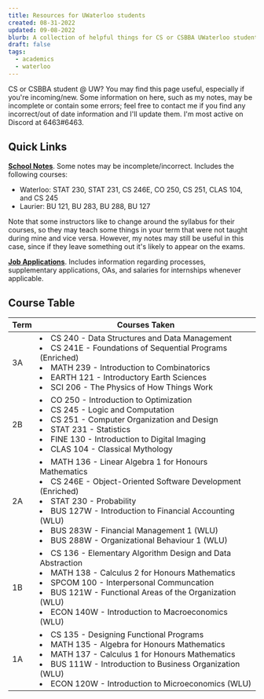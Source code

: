 ```yaml
---
title: Resources for UWaterloo students
created: 08-31-2022
updated: 09-08-2022
blurb: A collection of helpful things for CS or CSBBA UWaterloo students.
draft: false
tags:
  - academics
  - waterloo
---
```


CS or CSBBA student @ UW? You may find this page useful, especially if you're incoming/new. Some information on here, such as my notes, may be incomplete or contain some errors; feel free to contact me if you find any incorrect/out of date information and I'll update them. I'm most active on Discord at 6463#6463.

## Quick Links

[**School Notes**](https://ruyili.notion.site/School-Archive-723629a6ec314034a72188bbb463864e).
Some notes may be incomplete/incorrect. Includes the following courses:

- Waterloo: STAT 230, STAT 231, CS 246E, CO 250, CS 251, CLAS 104, and CS 245
- Laurier: BU 121, BU 283, BU 288, BU 127

Note that some instructors like to change around the syllabus for their courses, so they may teach some things in your term that were not taught during mine and vice versa. However, my notes may still be useful in this case, since if they leave something out it's likely to appear on the exams.

[**Job Applications**](https://ruyili.notion.site/4de0c4c6b20940b69f54761da5f3be0a?v=36cfeed522d74edc9c9d42321cd595bb). Includes information regarding processes, supplementary applications, OAs, and salaries for internships whenever applicable.

## Course Table

| Term | Courses Taken                                                                                                                                                                                                                                                                                                                   |
| ---- | ------------------------------------------------------------------------------------------------------------------------------------------------------------------------------------------------------------------------------------------------------------------------------------------------------------------------------- |
| 3A   | <li>CS 240 - Data Structures and Data Management</li><li>CS 241E - Foundations of Sequential Programs (Enriched)</li><li>MATH 239 - Introduction to Combinatorics</li><li>EARTH 121 - Introductory Earth Sciences</li><li>SCI 206 - The Physics of How Things Work</li>                                                         |
| 2B   | <li>CO 250 - Introduction to Optimization</li><li>CS 245 - Logic and Computation</li><li>CS 251 - Computer Organization and Design</li><li>STAT 231 - Statistics</li><li>FINE 130 - Introduction to Digital Imaging</li><li>CLAS 104 - Classical Mythology</li>                                                                 |
| 2A   | <li>MATH 136 - Linear Algebra 1 for Honours Mathematics</li><li>CS 246E - Object-Oriented Software Development (Enriched)</li><li>STAT 230 - Probability</li><li>BUS 127W - Introduction to Financial Accounting (WLU)</li><li>BUS 283W - Financial Management 1 (WLU)</li><li>BUS 288W - Organizational Behaviour 1 (WLU)</li> |
| 1B   | <li>CS 136 - Elementary Algorithm Design and Data Abstraction</li><li>MATH 138 - Calculus 2 for Honours Mathematics</li><li>SPCOM 100 - Interpersonal Communcation</li><li>BUS 121W - Functional Areas of the Organization (WLU)</li><li>ECON 140W - Introduction to Macroeconomics (WLU)</li>                                  |
| 1A   | <li>CS 135 - Designing Functional Programs</li><li>MATH 135 - Algebra for Honours Mathematics</li><li>MATH 137 - Calculus 1 for Honours Mathematics</li><li>BUS 111W - Introduction to Business Organization (WLU)</li><li>ECON 120W - Introduction to Microeconomics (WLU)</li>                                                |

